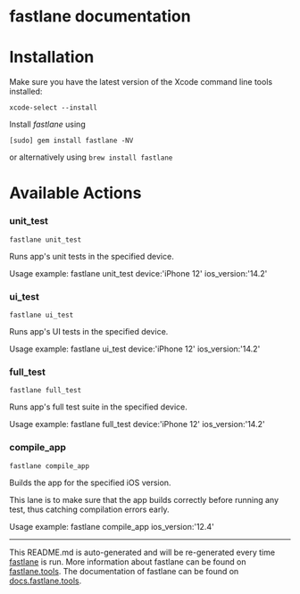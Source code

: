 fastlane documentation
================
# Installation

Make sure you have the latest version of the Xcode command line tools installed:

```
xcode-select --install
```

Install _fastlane_ using
```
[sudo] gem install fastlane -NV
```
or alternatively using `brew install fastlane`

# Available Actions
### unit_test
```
fastlane unit_test
```
Runs app's unit tests in the specified device.

Usage example: fastlane unit_test device:'iPhone 12' ios_version:'14.2'
### ui_test
```
fastlane ui_test
```
Runs app's UI tests in the specified device.

Usage example: fastlane ui_test device:'iPhone 12' ios_version:'14.2'
### full_test
```
fastlane full_test
```
Runs app's full test suite in the specified device.

Usage example: fastlane full_test device:'iPhone 12' ios_version:'14.2'
### compile_app
```
fastlane compile_app
```
Builds the app for the specified iOS version.

This lane is to make sure that the app builds correctly before running any test, thus catching compilation errors early.

Usage example: fastlane compile_app ios_version:'12.4'

----

This README.md is auto-generated and will be re-generated every time [fastlane](https://fastlane.tools) is run.
More information about fastlane can be found on [fastlane.tools](https://fastlane.tools).
The documentation of fastlane can be found on [docs.fastlane.tools](https://docs.fastlane.tools).
